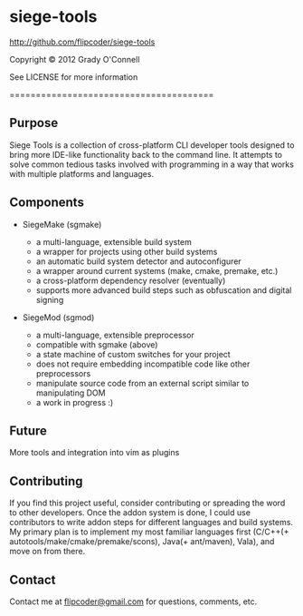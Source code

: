 # siege-tools
http://github.com/flipcoder/siege-tools

Copyright &copy; 2012 Grady O'Connell

See LICENSE for more information

=======================================

## Purpose ##
Siege Tools is a collection of cross-platform CLI developer tools designed to bring more IDE-like functionality back to the command line.
It attempts to solve common tedious tasks involved with programming in a way that works with multiple platforms and languages.

## Components ##
- SiegeMake (sgmake)
    - a multi-language, extensible build system
    - a wrapper for projects using other build systems
    - an automatic build system detector and autoconfigurer
    - a wrapper around current systems (make, cmake, premake, etc.)
    - a cross-platform dependency resolver (eventually)
    - supports more advanced build steps such as obfuscation and digital signing

- SiegeMod (sgmod)
    - a multi-language, extensible preprocessor
    - compatible with sgmake (above)
    - a state machine of custom switches for your project
    - does not require embedding incompatible code like other preprocessors
    - manipulate source code from an external script similar to manipulating DOM
    - a work in progress :)

## Future ##
More tools and integration into vim as plugins

## Contributing ##
If you find this project useful, consider contributing or spreading the word to other developers.
Once the addon system is done, I could use contributors to write addon steps for different languages and build systems.
My primary plan is to implement my most familiar languages first (C/C++(+ autotools/make/cmake/premake/scons), Java(+ ant/maven), Vala), and move on from there.

## Contact ##
Contact me at flipcoder@gmail.com for questions, comments, etc.

